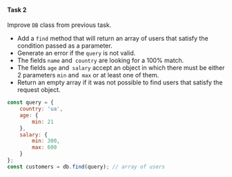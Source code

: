 #### Task 2

Improve `DB` class from previous task.

- Add a `find` method that will return an array of users that satisfy the condition passed as a parameter.
- Generate an error if the `query` is not valid.
- The fields `name` and` country` are looking for a 100% match.
- The fields `age` and` salary` accept an object in which there must be either 2 parameters `min` and` max` or at least one of them.
- Return an empty array if it was not possible to find users that satisfy the request object.

```javascript
const query = {
    country: 'ua',
    age: {
        min: 21
    },
    salary: {
        min: 300,
        max: 600
    }
};
const customers = db.find(query); // array of users
```


